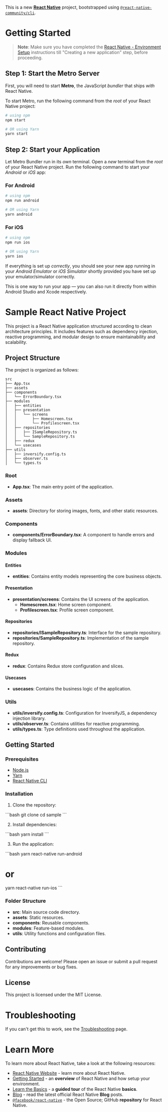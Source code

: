 This is a new [**React Native**](https://reactnative.dev) project, bootstrapped using [`@react-native-community/cli`](https://github.com/react-native-community/cli).

# Getting Started

>**Note**: Make sure you have completed the [React Native - Environment Setup](https://reactnative.dev/docs/environment-setup) instructions till "Creating a new application" step, before proceeding.

## Step 1: Start the Metro Server

First, you will need to start **Metro**, the JavaScript _bundler_ that ships _with_ React Native.

To start Metro, run the following command from the _root_ of your React Native project:

```bash
# using npm
npm start

# OR using Yarn
yarn start
```

## Step 2: Start your Application

Let Metro Bundler run in its _own_ terminal. Open a _new_ terminal from the _root_ of your React Native project. Run the following command to start your _Android_ or _iOS_ app:

### For Android

```bash
# using npm
npm run android

# OR using Yarn
yarn android
```

### For iOS

```bash
# using npm
npm run ios

# OR using Yarn
yarn ios
```

If everything is set up _correctly_, you should see your new app running in your _Android Emulator_ or _iOS Simulator_ shortly provided you have set up your emulator/simulator correctly.

This is one way to run your app — you can also run it directly from within Android Studio and Xcode respectively.


# Sample React Native Project

This project is a React Native application structured according to clean architecture principles. It includes features such as dependency injection, reactive programming, and modular design to ensure maintainability and scalability.

## Project Structure

The project is organized as follows:

```
src
├── App.tsx
├── assets
├── components
│   └── ErrorBoundary.tsx
├── modules
│   ├── entities
│   ├── presentation
│   │   └── screens
│   │       ├── Homescreen.tsx
│   │       └── Profilescreen.tsx
│   ├── repositories
│   │   ├── ISampleRepository.ts
│   │   └── SampleRepository.ts
│   ├── redux
│   └── usecases
├── utils
│   ├── inversify.config.ts
│   ├── observer.ts
│   └── types.ts
```

### Root

- **App.tsx**: The main entry point of the application.

### Assets

- **assets**: Directory for storing images, fonts, and other static resources.

### Components

- **components/ErrorBoundary.tsx**: A component to handle errors and display fallback UI.

### Modules

#### Entities

- **entities**: Contains entity models representing the core business objects.

#### Presentation

- **presentation/screens**: Contains the UI screens of the application.
  - **Homescreen.tsx**: Home screen component.
  - **Profilescreen.tsx**: Profile screen component.

#### Repositories

- **repositories/ISampleRepository.ts**: Interface for the sample repository.
- **repositories/SampleRepository.ts**: Implementation of the sample repository.

#### Redux

- **redux**: Contains Redux store configuration and slices.

#### Usecases

- **usecases**: Contains the business logic of the application.

### Utils

- **utils/inversify.config.ts**: Configuration for InversifyJS, a dependency injection library.
- **utils/observer.ts**: Contains utilities for reactive programming.
- **utils/types.ts**: Type definitions used throughout the application.

## Getting Started

### Prerequisites

- [Node.js](https://nodejs.org/)
- [Yarn](https://yarnpkg.com/)
- [React Native CLI](https://reactnative.dev/docs/environment-setup)

### Installation

1. Clone the repository:

\`\`\`bash
git clone <repository-url>
cd sample
\`\`\`

2. Install dependencies:

\`\`\`bash
yarn install
\`\`\`

3. Run the application:

\`\`\`bash
yarn react-native run-android
# or
yarn react-native run-ios
\`\`\`

### Folder Structure

- **src**: Main source code directory.
- **assets**: Static resources.
- **components**: Reusable components.
- **modules**: Feature-based modules.
- **utils**: Utility functions and configuration files.

## Contributing

Contributions are welcome! Please open an issue or submit a pull request for any improvements or bug fixes.

## License

This project is licensed under the MIT License.

# Troubleshooting

If you can't get this to work, see the [Troubleshooting](https://reactnative.dev/docs/troubleshooting) page.

# Learn More

To learn more about React Native, take a look at the following resources:

- [React Native Website](https://reactnative.dev) - learn more about React Native.
- [Getting Started](https://reactnative.dev/docs/environment-setup) - an **overview** of React Native and how setup your environment.
- [Learn the Basics](https://reactnative.dev/docs/getting-started) - a **guided tour** of the React Native **basics**.
- [Blog](https://reactnative.dev/blog) - read the latest official React Native **Blog** posts.
- [`@facebook/react-native`](https://github.com/facebook/react-native) - the Open Source; GitHub **repository** for React Native.
